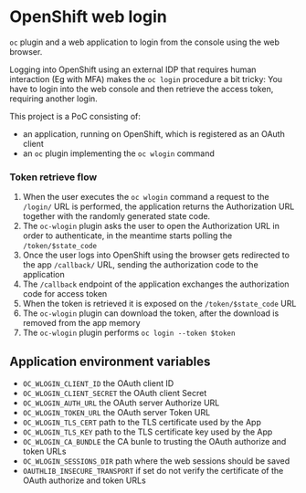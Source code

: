 # OpenShift web login

`oc` plugin and a web application to login from the console using the web browser.

Logging into OpenShift using an external IDP that requires human interaction (Eg with MFA) makes the `oc login` procedure a bit tricky:
You have to login into the web console and then retrieve the access token, requiring another login.

This project is a PoC consisting of:

- an application, running on OpenShift, which is registered as an OAuth client
- an `oc` plugin implementing the `oc wlogin` command

### Token retrieve flow

1. When the user executes the `oc wlogin` command a request to the `/login/` URL is performed, the application returns the Authorization URL together with the randomly generated state code.
2. The `oc-wlogin` plugin asks the user to open the Authorization URL in order to authenticate, in the meantime starts polling the `/token/$state_code`
3. Once the user logs into OpenShift using the browser gets redirected to the app `/callback/` URL, sending the authorization code to the application
4. The `/callback` endpoint of the application exchanges the authorization code for access token
5. When the token is retrieved it is exposed on the `/token/$state_code` URL
6. The `oc-wlogin` plugin can download the token, after the download is removed from the app memory
7. The `oc-wlogin` plugin performs `oc login --token $token`

## Application environment variables

- `OC_WLOGIN_CLIENT_ID` the OAuth client ID
- `OC_WLOGIN_CLIENT_SECRET` the OAuth client Secret
- `OC_WLOGIN_AUTH_URL` the OAuth server Authorize URL
- `OC_WLOGIN_TOKEN_URL` the OAuth server Token URL
- `OC_WLOGIN_TLS_CERT` path to the TLS certificate used by the App
- `OC_WLOGIN_TLS_KEY` path to the TLS certificate key used by the App
- `OC_WLOGIN_CA_BUNDLE` the CA bunle to trusting the OAuth authorize and token URLs
- `OC_WLOGIN_SESSIONS_DIR` path where the web sessions should be saved
- `OAUTHLIB_INSECURE_TRANSPORT` if set do not verify the certificate of the OAuth authorize and token URLs
